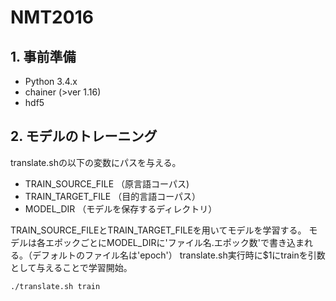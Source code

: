 # NMT2016

## 1. 事前準備
- Python 3.4.x
- chainer (>ver 1.16)
- hdf5

## 2. モデルのトレーニング

translate.shの以下の変数にパスを与える。

- TRAIN_SOURCE_FILE （原言語コーパス)
- TRAIN_TARGET_FILE （目的言語コーパス）
- MODEL_DIR （モデルを保存するディレクトリ）

TRAIN_SOURCE_FILEとTRAIN_TARGET_FILEを用いてモデルを学習する。
モデルは各エポックごとにMODEL_DIRに'ファイル名.エポック数'で書き込まれる。（デフォルトのファイル名は'epoch'）
translate.sh実行時に$1にtrainを引数として与えることで学習開始。
```
./translate.sh train
```



